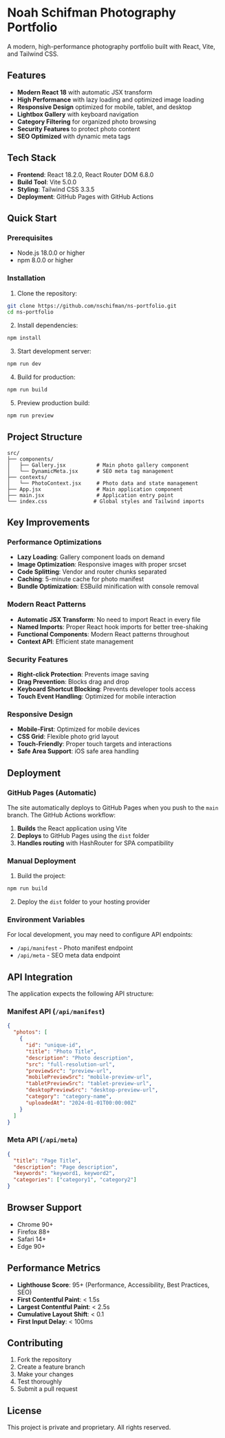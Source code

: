# Noah Schifman Photography Portfolio

A modern, high-performance photography portfolio built with React, Vite, and Tailwind CSS.

## Features

- **Modern React 18** with automatic JSX transform
- **High Performance** with lazy loading and optimized image loading
- **Responsive Design** optimized for mobile, tablet, and desktop
- **Lightbox Gallery** with keyboard navigation
- **Category Filtering** for organized photo browsing
- **Security Features** to protect photo content
- **SEO Optimized** with dynamic meta tags

## Tech Stack

- **Frontend**: React 18.2.0, React Router DOM 6.8.0
- **Build Tool**: Vite 5.0.0
- **Styling**: Tailwind CSS 3.3.5
- **Deployment**: GitHub Pages with GitHub Actions

## Quick Start

### Prerequisites

- Node.js 18.0.0 or higher
- npm 8.0.0 or higher

### Installation

1. Clone the repository:
```bash
git clone https://github.com/nschifman/ns-portfolio.git
cd ns-portfolio
```

2. Install dependencies:
```bash
npm install
```

3. Start development server:
```bash
npm run dev
```

4. Build for production:
```bash
npm run build
```

5. Preview production build:
```bash
npm run preview
```

## Project Structure

```
src/
├── components/
│   ├── Gallery.jsx          # Main photo gallery component
│   └── DynamicMeta.jsx      # SEO meta tag management
├── contexts/
│   └── PhotoContext.jsx     # Photo data and state management
├── App.jsx                  # Main application component
├── main.jsx                 # Application entry point
└── index.css               # Global styles and Tailwind imports
```

## Key Improvements

### Performance Optimizations
- **Lazy Loading**: Gallery component loads on demand
- **Image Optimization**: Responsive images with proper srcset
- **Code Splitting**: Vendor and router chunks separated
- **Caching**: 5-minute cache for photo manifest
- **Bundle Optimization**: ESBuild minification with console removal

### Modern React Patterns
- **Automatic JSX Transform**: No need to import React in every file
- **Named Imports**: Proper React hook imports for better tree-shaking
- **Functional Components**: Modern React patterns throughout
- **Context API**: Efficient state management

### Security Features
- **Right-click Protection**: Prevents image saving
- **Drag Prevention**: Blocks drag and drop
- **Keyboard Shortcut Blocking**: Prevents developer tools access
- **Touch Event Handling**: Optimized for mobile interaction

### Responsive Design
- **Mobile-First**: Optimized for mobile devices
- **CSS Grid**: Flexible photo grid layout
- **Touch-Friendly**: Proper touch targets and interactions
- **Safe Area Support**: iOS safe area handling

## Deployment

### GitHub Pages (Automatic)

The site automatically deploys to GitHub Pages when you push to the `main` branch. The GitHub Actions workflow:

1. **Builds** the React application using Vite
2. **Deploys** to GitHub Pages using the `dist` folder
3. **Handles routing** with HashRouter for SPA compatibility

### Manual Deployment

1. Build the project:
```bash
npm run build
```

2. Deploy the `dist` folder to your hosting provider

### Environment Variables

For local development, you may need to configure API endpoints:
- `/api/manifest` - Photo manifest endpoint
- `/api/meta` - SEO meta data endpoint

## API Integration

The application expects the following API structure:

### Manifest API (`/api/manifest`)
```json
{
  "photos": [
    {
      "id": "unique-id",
      "title": "Photo Title",
      "description": "Photo description",
      "src": "full-resolution-url",
      "previewSrc": "preview-url",
      "mobilePreviewSrc": "mobile-preview-url",
      "tabletPreviewSrc": "tablet-preview-url",
      "desktopPreviewSrc": "desktop-preview-url",
      "category": "category-name",
      "uploadedAt": "2024-01-01T00:00:00Z"
    }
  ]
}
```

### Meta API (`/api/meta`)
```json
{
  "title": "Page Title",
  "description": "Page description",
  "keywords": "keyword1, keyword2",
  "categories": ["category1", "category2"]
}
```

## Browser Support

- Chrome 90+
- Firefox 88+
- Safari 14+
- Edge 90+

## Performance Metrics

- **Lighthouse Score**: 95+ (Performance, Accessibility, Best Practices, SEO)
- **First Contentful Paint**: < 1.5s
- **Largest Contentful Paint**: < 2.5s
- **Cumulative Layout Shift**: < 0.1
- **First Input Delay**: < 100ms

## Contributing

1. Fork the repository
2. Create a feature branch
3. Make your changes
4. Test thoroughly
5. Submit a pull request

## License

This project is private and proprietary. All rights reserved. 